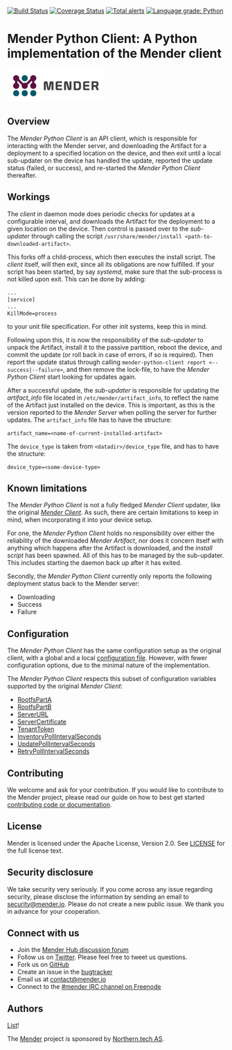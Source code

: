 [![Build Status](https://gitlab.com/Northern.tech/Mender/mender-python-client/badges/master/pipeline.svg)](https://gitlab.com/Northern.tech/Mender/mender-python-client/pipelines)
[![Coverage Status](https://coveralls.io/repos/github/mendersoftware/mender-python-client/badge.svg?branch=master)](https://coveralls.io/github/mendersoftware/mender-python-client?branch=master)
[![Total alerts](https://img.shields.io/lgtm/alerts/g/mendersoftware/mender-python-client.svg?logo=lgtm&logoWidth=18)](https://lgtm.com/projects/g/mendersoftware/mender-python-client/alerts/)
[![Language grade: Python](https://img.shields.io/lgtm/grade/python/g/mendersoftware/mender-python-client.svg?logo=lgtm&logoWidth=18)](https://lgtm.com/projects/g/mendersoftware/mender-python-client/context:python)

Mender Python Client: A Python implementation of the Mender client
==============================================

![Mender logo](mender_logo.png)

## Overview

The _Mender Python Client_ is an API client, which is responsible for
interacting with the Mender server, and downloading the Artifact for a
deployment to a specified location on the device, and then exit until a local
sub-updater on the device has handled the update, reported the update status
(failed, or success), and re-started the _Mender Python Client_ thereafter.

## Workings

The _client_ in daemon mode does periodic checks for updates at a configurable
interval, and downloads the Artifact for the deployment to a given location on
the device. Then control is passed over to the _sub-updater_ through calling the
script `/usr/share/mender/install <path-to-downloaded-artifact>`.

This forks off a child-process, which then executes the install script. The
_client_ itself, will then exit, since all its obligations are now fulfilled.
If your script has been started, by say _systemd_, make sure that the
sub-process is not killed upon exit. This can be done by adding:

```
...
[service]
...
KillMode=process
```

to your unit file specification. For other init systems, keep this in mind.

Following upon this, it is now the responsibility of the _sub-updater_ to unpack
the Artifact, install it to the passive partition, reboot the device, and commit
the update (or roll back in case of errors, if so is required). Then report the
update status through calling `mender-python-client report
<--success|--failure>`, and then remove the lock-file, to have the _Mender
Python Client_ start looking for updates again.

After a successful update, the _sub-updater_ is responsible for updating the
_artifact_info_ file located in `/etc/mender/artifact_info`, to reflect the name
of the Artifact just installed on the device. This is important, as this is the
version reported to the _Mender Server_ when polling the server for further
updates. The `artifact_info` file has to have the structure:

```
artifact_name=<name-of-current-installed-artifact>
```

The `device_type` is taken from `<datadir>/device_type` file, and has to have the structure:

```
device_type=<some-device-type>
```

## Known limitations

The _Mender Python Client_ is not a fully fledged _Mender Client_ updater, like
the original [_Mender Client_](https://github.com/mendersoftware/mender). As
such, there are certain limitations to keep in mind, when incorporating it into
your device setup.

For one, the _Mender Python Client_ holds no responsibility over either the
reliability of the downloaded _Mender Artifact_, nor does it concern itself with
anything which happens after the Artifact is downloaded, and the _install
script_ has been spawned. All of this has to be managed by the sub-updater. This
includes starting the daemon back up after it has exited.

Secondly, the _Mender Python Client_ currently only reports the following deployment
status back to the Mender server:

* Downloading
* Success
* Failure

## Configuration

The _Mender Python Client_ has the same configuration setup as the original
client, with a global and a local [configuration
file](https://docs.mender.io/client-installation/configuration-file). However,
with fewer configuration options, due to the minimal nature of the
implementation.

The _Mender Python Client_ respects this subset of configuration variables
supported by the original _Mender Client_:

* [RootfsPartA](https://docs.mender.io/client-installation/configuration-file/configuration-options#rootfsparta)
* [RootfsPartB](https://docs.mender.io/client-installation/configuration-file/configuration-options#rootfspartb)
* [ServerURL](https://docs.mender.io/client-installation/configuration-file/configuration-options#serverurl)
* [ServerCertificate](https://docs.mender.io/client-installation/configuration-file/configuration-options#servercertificate)
* [TenantToken](https://docs.mender.io/client-installation/configuration-file/configuration-options#tenanttoken)
* [InventoryPollIntervalSeconds](https://docs.mender.io/client-installation/configuration-file/configuration-options#inventorypollintervalseconds)
* [UpdatePollIntervalSeconds](https://docs.mender.io/client-installation/configuration-file/configuration-options#updatepollintervalseconds)
* [RetryPollIntervalSeconds](https://docs.mender.io/client-installation/configuration-file/configuration-options#retrypollintervalseconds)


## Contributing

We welcome and ask for your contribution. If you would like to contribute to the
Mender project, please read our guide on how to best get started [contributing
code or
documentation](https://github.com/mendersoftware/mender/blob/master/CONTRIBUTING.md).

## License

Mender is licensed under the Apache License, Version 2.0. See
[LICENSE](https://github.com/mendersoftware/mender-python-client/blob/master/LICENSE) for
the full license text.

## Security disclosure

We take security very seriously. If you come across any issue regarding
security, please disclose the information by sending an email to
[security@mender.io](security@mender.io). Please do not create a new public
issue. We thank you in advance for your cooperation.

## Connect with us

* Join the [Mender Hub discussion forum](https://hub.mender.io)
* Follow us on [Twitter](https://twitter.com/mender_io). Please
  feel free to tweet us questions.
* Fork us on [GitHub](https://github.com/mendersoftware)
* Create an issue in the [bugtracker](https://tracker.mender.io/projects/MEN)
* Email us at [contact@mender.io](mailto:contact@mender.io)
* Connect to the [#mender IRC channel on Freenode](http://webchat.freenode.net/?channels=mender)


## Authors

[List](https://github.com/mendersoftware/mender-python-client/graphs/contributors)!

The [Mender](https://mender.io) project is sponsored by [Northern.tech
AS](https://northern.tech).
